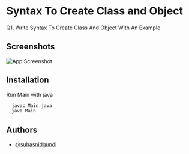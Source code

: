 
# Syntax To Create Class and Object

Q1. Write Syntax To Create Class And Object With An Example

## Screenshots

![App Screenshot](https://suhasnidgundi.suveesoft.in/images/5.png)


## Installation

Run Main with java

```bash
  javac Main.java
  java Main
```


## Authors

- [@suhasnidgundi](https://github.com/suhasnidgundi7)

